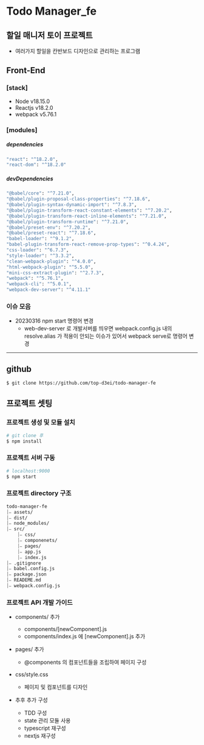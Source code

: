 # Todo Manager_fe

## 할일 매니저 토이 프로젝트

- 여러가지 할일을 칸반보드 디자인으로 관리하는 프로그램

## Front-End

### [stack]

- Node v18.15.0
- Reactjs v18.2.0
- webpack v5.76.1

### [modules]

##### dependencies

```bash
"react": "^18.2.0",
"react-dom": "^18.2.0"
```

##### devDependencies

```bash
"@babel/core": "^7.21.0",
"@babel/plugin-proposal-class-properties": "^7.18.6",
"@babel/plugin-syntax-dynamic-import": "^7.8.3",
"@babel/plugin-transform-react-constant-elements": "^7.20.2",
"@babel/plugin-transform-react-inline-elements": "^7.21.0",
"@babel/plugin-transform-runtime": "^7.21.0",
"@babel/preset-env": "^7.20.2",
"@babel/preset-react": "^7.18.6",
"babel-loader": "^9.1.2",
"babel-plugin-transform-react-remove-prop-types": "^0.4.24",
"css-loader": "^6.7.3",
"style-loader": "^3.3.2",
"clean-webpack-plugin": "^4.0.0",
"html-webpack-plugin": "^5.5.0",
"mini-css-extract-plugin": "^2.7.3",
"webpack": "^5.76.1",
"webpack-cli": "^5.0.1",
"webpack-dev-server": "^4.11.1"
```

### 이슈 모음

- 20230316 npm start 명령어 변경
  - web-dev-server 로 개발서버를 띄우면 webpack.config.js 내의 resolve.alias 가 적용이 안되는 이슈가 있어서 webpack serve로 명령어 변경

---

## github

```bash
$ git clone https://github.com/top-d3ei/todo-manager-fe
```

## 프로젝트 셋팅

### 프로젝트 생성 및 모듈 설치

```bash
# git clone 후
$ npm install
```

### 프로젝트 서버 구동

```bash
# localhost:9000
$ npm start
```

### 프로젝트 directory 구조

```bash
todo-manager-fe
⏐⎯ assets/
⏐⎯ dist/
⏐⎯ node_modules/
⏐⎯ src/
    ⏐⎯ css/
    ⏐⎯ componenets/
    ⏐⎯ pages/
    ⏐⎯ app.js
    ⏐⎯ index.js
⏐⎯ .gitignore
⏐⎯ babel.config.js
⏐⎯ package.json
⏐⎯ READEME.md
⏐⎯ webpack.config.js
```

### 프로젝트 API 개발 가이드

- components/ 추가
  - components/[newComponent].js
  - components/index.js 에 [newComponent].js 추가
- pages/ 추가
  - @components 의 컴포넌트들을 조립하여 페이지 구성
- css/style.css

  - 페이지 및 컴포넌트를 디자인

- 추후 추가 구성
  - TDD 구성
  - state 관리 모듈 사용
  - typescript 재구성
  - nextjs 재구성
